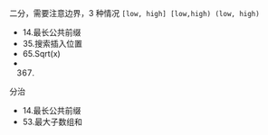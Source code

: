 二分，需要注意边界，3 种情况 `[low, high] [low,high) (low, high)`
- 14.最长公共前缀
- 35.搜索插入位置
- 65.Sqrt(x)
- 367.


分治
- 14.最长公共前缀
- 53.最大子数组和
